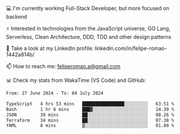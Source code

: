 💻 I'm currently working Full-Stack Developer, but more focused on backend

⚡ Interested in technologies from the JavaScript universe, GO Lang, Serverless, Clean Architecture, DDD, TDD and other design patterns

👥 Take a look at my LinkedIn profile: linkedin.com/in/felipe-romao-1442a814b/

📫 How to reach me: feliperomao.a@gmail.com

📊 Check my stats from WakaTime (VS Code) and GitHub:

<!--START_SECTION:waka-->

```txt
From: 27 June 2024 - To: 04 July 2024

TypeScript   4 hrs 53 mins   ████████████████░░░░░░░░░   63.51 %
Bash         1 hr 6 mins     ███▓░░░░░░░░░░░░░░░░░░░░░   14.30 %
JSON         38 mins         ██░░░░░░░░░░░░░░░░░░░░░░░   08.26 %
Terraform    34 mins         ██░░░░░░░░░░░░░░░░░░░░░░░   07.38 %
YAML         8 mins          ▒░░░░░░░░░░░░░░░░░░░░░░░░   01.80 %
```

<!--END_SECTION:waka-->
